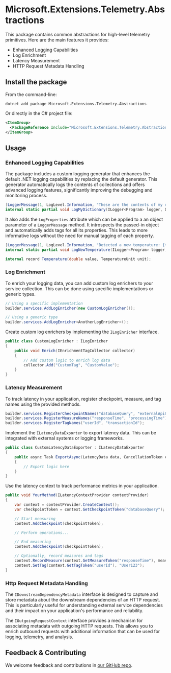 # Microsoft.Extensions.Telemetry.Abstractions

This package contains common abstractions for high-level telemetry primitives. Here are the main features it provides:

- Enhanced Logging Capabilities
- Log Enrichment
- Latency Measurement
- HTTP Request Metadata Handling

## Install the package

From the command-line:

```dotnetcli
dotnet add package Microsoft.Extensions.Telemetry.Abstractions
```

Or directly in the C# project file:

```xml
<ItemGroup>
  <PackageReference Include="Microsoft.Extensions.Telemetry.Abstractions" Version="[CURRENTVERSION]" />
</ItemGroup>
```

## Usage

### Enhanced Logging Capabilities

The package includes a custom logging generator that enhances the default .NET logging capabilities by replacing the default generator. This generator automatically logs the contents of collections and offers advanced logging features, significantly improving the debugging and monitoring process.

```csharp
[LoggerMessage(1, LogLevel.Information, "These are the contents of my dictionary: {dictionary}")]
internal static partial void LogMyDictionary(ILogger<Program> logger, Dictionary<int, string> temperature);
```

It also adds the `LogProperties` attribute which can be applied to a an object parameter of a `LoggerMessage` method. It introspects the passed-in object and automatically adds tags for all its properties. This leads to more informative logs without the need for manual tagging of each property.

```csharp
[LoggerMessage(1, LogLevel.Information, "Detected a new temperature: {temperature}")]
internal static partial void LogNewTemperature(ILogger<Program> logger, [LogProperties] Temperature temperature);

internal record Temperature(double value, TemperatureUnit unit);
```

### Log Enrichment

To enrich your logging data, you can add custom log enrichers to your service collection. This can be done using specific implementations or generic types.

```csharp
// Using a specific implementation
builder.services.AddLogEnricher(new CustomLogEnricher());

// Using a generic type
builder.services.AddLogEnricher<AnotherLogEnricher>();
```

Create custom log enrichers by implementing the `ILogEnricher` interface.

```csharp
public class CustomLogEnricher : ILogEnricher
{
    public void Enrich(IEnrichmentTagCollector collector)
    {
        // Add custom logic to enrich log data
        collector.Add("CustomTag", "CustomValue");
    }
}
```

### Latency Measurement

To track latency in your application, register checkpoint, measure, and tag names using the provided methods.

```csharp
builder.services.RegisterCheckpointNames("databaseQuery", "externalApiCall");
builder.services.RegisterMeasureNames("responseTime", "processingTime");
builder.services.RegisterTagNames("userId", "transactionId");
```

Implement the `ILatencyDataExporter` to export latency data. This can be integrated with external systems or logging frameworks.

```csharp
public class CustomLatencyDataExporter : ILatencyDataExporter
{
    public async Task ExportAsync(LatencyData data, CancellationToken cancellationToken)
    {
        // Export logic here
    }
}
```

Use the latency context to track performance metrics in your application.

```csharp
public void YourMethod(ILatencyContextProvider contextProvider)
{
    var context = contextProvider.CreateContext();
    var checkpointToken = context.GetCheckpointToken("databaseQuery");

    // Start measuring
    context.AddCheckpoint(checkpointToken);

    // Perform operations...

    // End measuring
    context.AddCheckpoint(checkpointToken);

    // Optionally, record measures and tags
    context.RecordMeasure(context.GetMeasureToken("responseTime"), measureValue);
    context.SetTag(context.GetTagToken("userId"), "User123");
}
```

### Http Request Metadata Handling

The `IDownstreamDependencyMetadata` interface is designed to capture and store metadata about the downstream dependencies of an HTTP request. This is particularly useful for understanding external service dependencies and their impact on your application's performance and reliability.

The `IOutgoingRequestContext` interface provides a mechanism for associating metadata with outgoing HTTP requests. This allows you to enrich outbound requests with additional information that can be used for logging, telemetry, and analysis.

## Feedback & Contributing

We welcome feedback and contributions in [our GitHub repo](https://github.com/dotnet/extensions).
